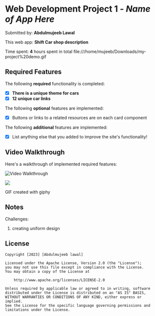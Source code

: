 # Web Development Project 1 - *Name of App Here*

Submitted by: **Abdulmujeeb Lawal**

This web app: **Shift Car shop description**

Time spent: **4** hours spent in total
 file:///home/mujeeb/Downloads/my-project%20demo.gif
## Required Features

The following **required** functionality is completed:

- [x] **There is a unique theme for cars**
- [x] **12 unique car links**

The following **optional** features are implemented:

- [x] Buttons or links to a related resources are on each card component


The following **additional** features are implemented:

* [x] List anything else that you added to improve the site's functionality!

## Video Walkthrough

Here's a walkthrough of implemented required features:

<img src='https://giphy.com/gifs/LTGoMBmkeUpL03TTWT/fullscreen' title='Video Walkthrough' width='' alt='Video Walkthrough' />

![](https://giphy.com/gifs/LTGoMBmkeUpL03TTWT/fullscreen)
<!-- Replace this with whatever GIF tool you used! -->
GIF created with giphy  
<!-- Recommended tools:
[Kap](https://getkap.co/) for macOS
[ScreenToGif](https://www.screentogif.com/) for Windows
[peek](https://github.com/phw/peek) for Linux. -->

## Notes

Challenges:
1. creating uniform design

## License

    Copyright [2023] [Abdulmujeeb lawal]

    Licensed under the Apache License, Version 2.0 (the "License");
    you may not use this file except in compliance with the License.
    You may obtain a copy of the License at

        http://www.apache.org/licenses/LICENSE-2.0

    Unless required by applicable law or agreed to in writing, software
    distributed under the License is distributed on an "AS IS" BASIS,
    WITHOUT WARRANTIES OR CONDITIONS OF ANY KIND, either express or implied.
    See the License for the specific language governing permissions and
    limitations under the License.
